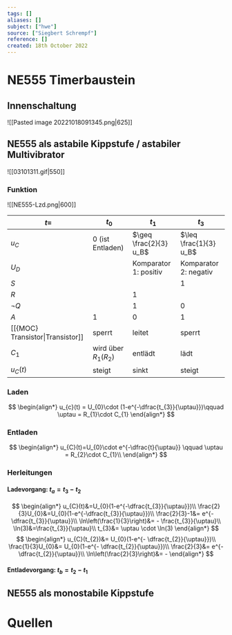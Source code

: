 ```yaml
---
tags: []
aliases: []
subject: ["hwe"]
source: ["Siegbert Schrempf"]
reference: []
created: 18th October 2022
---
```


# NE555 Timerbaustein

## Innenschaltung

![[Pasted image 20221018091345.png|625]]

## NE555 als astabile Kippstufe / astabiler Multivibrator

![[03101311.gif|550]]

### Funktion

![[NE555-Lzd.png|600]]

| $t=$                             | $t_{0}$                  | $t_1$                  | $t_3$                  |
| -------------------------------- | ------------------------ | ---------------------- | ---------------------- |
| $u_{C}$                          | 0 (ist Entladen)         | $\geq \frac{2}{3} u_B$ | $\leq \frac{1}{3} u_B$ |
| $U_{D}$                          |                          | Komparator 1: positiv  | Komparator 2: negativ  |
| $S$                              |                          |                        | 1                      |
| $R$                              |                          | 1                      |                        |
| $\neg Q$                         |                          | 1                      | 0                      |
| $A$                              | 1                        | 0                      | 1                      |
| [[{MOC} Transistor\|Transistor]] | sperrt                   | leitet                 | sperrt                 |
| $C_{1}$                          | wird über $R_{1}(R_{2})$ | entlädt                | lädt                   |
| $u_{C}(t)$                       | steigt                   | sinkt                  | steigt                 |

### Laden
 
$$
\begin{align*}
u_{c}(t) = U_{0}\cdot (1-e^{-\dfrac{t_{3}}{\uptau}})\qquad \uptau = R_{1}\cdot C_{1}
\end{align*}
$$

### Entladen

$$
\begin{align*}
u_{C}(t)=U_{0}\cdot e^{-\dfrac{t}{\uptau}} \qquad \uptau = R_{2}\cdot C_{1}\\
\end{align*}
$$

### Herleitungen

#### Ladevorgang: $t_{a} = t_{3}-t_{2}$

$$
\begin{align*}
u_{C}(t)&=U_{0}(1-e^{-\dfrac{t_{3}}{\uptau}})\\
\frac{2}{3}U_{0}&=U_{0}(1-e^{-\dfrac{t_{3}}{\uptau}})\\
\frac{2}{3}-1&= e^{-\dfrac{t_{3}}{\uptau}}\\
\ln\left(\frac{1}{3}\right)&= - \frac{t_{3}}{\uptau}\\
\ln(3)&=\frac{t_{3}}{\uptau}\\
t_{3}&= \uptau \cdot \ln(3)
\end{align*}
$$
$$
\begin{align*}
u_{C}(t_{2})&= U_{0}(1-e^{- \dfrac{t_{2}}{\uptau}})\\
\frac{1}{3}U_{0}&= U_{0}(1-e^{- \dfrac{t_{2}}{\uptau}})\\
\frac{2}{3}&= e^{- \dfrac{t_{2}}{\uptau}}\\
\ln\left(\frac{2}{3}\right)&= -
\end{align*}
$$

#### Entladevorgang: $t_{b} = t_{2}-t_{1}$

## NE555 als monostabile Kippstufe

# Quellen
